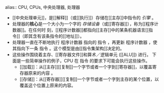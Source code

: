 alias:: CPU, CPUs, 中央处理器, 处理器

- [[中央处理单元]]，是[[解释]]（或[[执行]]）存储在[[主存]]中指令的 *引擎* 。
- 处理器的**核心**是一个大小为一个字的 *存储设备*（或[[寄存器]]），称为[[程序计数器]]。在任何时
  刻，[[程序计数器]]都指向[[主存]]中的某条机器语言[[指令]]（即其含有该条指令的[[地址]]）。
- 处理器一直在不断地执行 程序计数器 指向的 指令 ，再更新 程序计数器 ，使其指向下一条 指令 。这个模型是由[[指令集架构]]决定的。
- 这些操作围绕着主存、[[寄存器文件]]和算术／逻辑单元 ([[ALU]]) 进行。
  下面是一些简单操作的例子，CPU 在 指令 的要求下可能会执行这些操作。
	- [[加载]]：从[[主存]][[复制]]一个字节或者一个字到[[寄存器]]，以覆盖寄存器原来的内容 。
	- [[存储]]：从[[寄存器]][[复制]]一个字节或者一个字到主存的某个位置，以覆盖这个位置上原来的内容。
